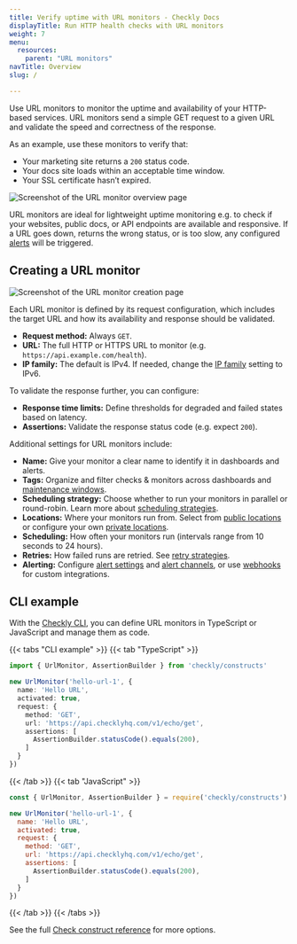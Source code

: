 ```yaml
---
title: Verify uptime with URL monitors - Checkly Docs
displayTitle: Run HTTP health checks with URL monitors
weight: 7
menu:
  resources:
    parent: "URL monitors"
navTitle: Overview
slug: /

---
```


Use URL monitors to monitor the uptime and availability of your HTTP-based services. URL monitors send a simple GET request to a given URL and validate the speed and correctness of the response.

As an example, use these monitors to verify that:

* Your marketing site returns a `200` status code.
* Your docs site loads within an acceptable time window.
* Your SSL certificate hasn’t expired.

![Screenshot of the URL monitor overview page](/docs/images/http-checks/http-check-overview.png)

URL monitors are ideal for lightweight uptime monitoring e.g. to check if your websites, public docs, or API endpoints are available and responsive. If a URL goes down, returns the wrong status, or is too slow, any configured [alerts](/docs/alerting-and-retries/) will be triggered.

## Creating a URL monitor

![Screenshot of the URL monitor creation page](/docs/images/http-checks/create-http-check.png)

Each URL monitor is defined by its request configuration, which includes the target URL and how its availability and response should be validated.

* **Request method:** Always `GET`.
* **URL:** The full HTTP or HTTPS URL to monitor (e.g. `https://api.example.com/health`).
* **IP family:** The default is IPv4. If needed, change the [IP family](/docs/monitoring/ip-info/#ipv4-and-ipv6-support) setting to IPv6.

To validate the response further, you can configure:

* **Response time limits:** Define thresholds for degraded and failed states based on latency.
* **Assertions:** Validate the response status code (e.g. expect `200`).

Additional settings for URL monitors include:

* **Name:** Give your monitor a clear name to identify it in dashboards and alerts.
* **Tags:** Organize and filter checks & monitors across dashboards and [maintenance windows](/docs/maintenance-windows/).
* **Scheduling strategy:** Choose whether to run your monitors in parallel or round-robin. Learn more about [scheduling strategies](/docs/monitoring/global-locations#scheduling-strategies).
* **Locations:**  Where your monitors run from. Select from [public locations](/docs/monitoring/global-locations/) or configure your own [private locations](/docs/private-locations/).
* **Scheduling:** How often your monitors run (intervals range from 10 seconds to 24 hours).
* **Retries:** How failed runs are retried. See [retry strategies](/docs/alerting-and-retries/retries/).
* **Alerting:** Configure [alert settings](/docs/alerting-and-retries/alert-settings/) and [alert channels](/docs/alerting-and-retries/alert-channels/), or use [webhooks](/docs/alerting-and-retries/webhooks/) for custom integrations.

## CLI example

With the [Checkly CLI](/docs/cli/), you can define URL monitors in TypeScript or JavaScript and manage them as code.

{{< tabs "CLI example" >}}
{{< tab "TypeScript" >}}

```ts {title="hello-url.monitor.ts"}
import { UrlMonitor, AssertionBuilder } from 'checkly/constructs'

new UrlMonitor('hello-url-1', {
  name: 'Hello URL',
  activated: true,
  request: {
    method: 'GET',
    url: 'https://api.checklyhq.com/v1/echo/get',
    assertions: [
      AssertionBuilder.statusCode().equals(200),
    ]
  }
})
```

{{< /tab >}}
{{< tab "JavaScript" >}}

```js {title="hello-url.monitor.js"}
const { UrlMonitor, AssertionBuilder } = require('checkly/constructs')

new UrlMonitor('hello-url-1', {
  name: 'Hello URL',
  activated: true,
  request: {
    method: 'GET',
    url: 'https://api.checklyhq.com/v1/echo/get',
    assertions: [
      AssertionBuilder.statusCode().equals(200),
    ]
  }
})
```

{{< /tab >}}
{{< /tabs >}}

See the full [Check construct reference](/docs/cli/constructs-reference/#urlmonitor) for more options.